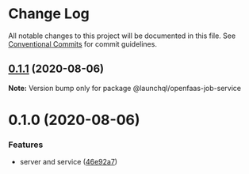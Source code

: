# Change Log

All notable changes to this project will be documented in this file.
See [Conventional Commits](https://conventionalcommits.org) for commit guidelines.

## [0.1.1](https://github.com/launchql/jobs/compare/@launchql/openfaas-job-service@0.1.0...@launchql/openfaas-job-service@0.1.1) (2020-08-06)

**Note:** Version bump only for package @launchql/openfaas-job-service





# 0.1.0 (2020-08-06)


### Features

* server and service ([46e92a7](https://github.com/launchql/jobs/commit/46e92a77794eacfae11e4f33b767d7f1d39b2c7a))
